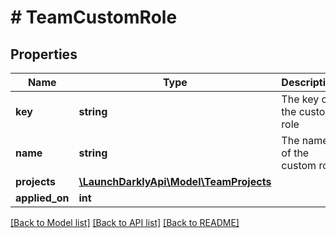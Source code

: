 # # TeamCustomRole

## Properties

Name | Type | Description | Notes
------------ | ------------- | ------------- | -------------
**key** | **string** | The key of the custom role | [optional]
**name** | **string** | The name of the custom role | [optional]
**projects** | [**\LaunchDarklyApi\Model\TeamProjects**](TeamProjects.md) |  | [optional]
**applied_on** | **int** |  | [optional]

[[Back to Model list]](../../README.md#models) [[Back to API list]](../../README.md#endpoints) [[Back to README]](../../README.md)
